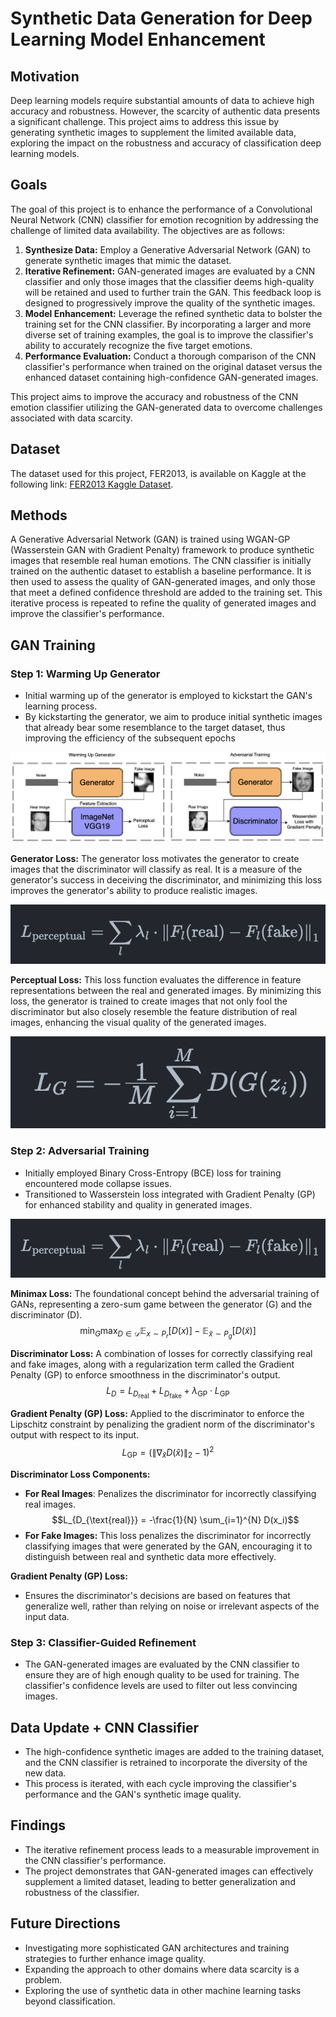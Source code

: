 # Synthetic Data Generation for Deep Learning Model Enhancement

## Motivation

Deep learning models require substantial amounts of data to achieve high accuracy and robustness. However, the scarcity of authentic data presents a significant challenge. This project aims to address this issue by generating synthetic images to supplement the limited available data, exploring the impact on the robustness and accuracy of classification deep learning models.

## Goals

The goal of this project is to enhance the performance of a Convolutional Neural Network (CNN) classifier for emotion recognition by addressing the challenge of limited data availability. The objectives are as follows:

1. **Synthesize Data:** Employ a Generative Adversarial Network (GAN) to generate synthetic images that mimic the dataset. 
2. **Iterative Refinement:** GAN-generated images are evaluated by a CNN classifier and only those images that the classifier deems high-quality will be retained and used to further train the GAN. This feedback loop is designed to progressively improve the quality of the synthetic images.
3. **Model Enhancement:** Leverage the refined synthetic data to bolster the training set for the CNN classifier. By incorporating a larger and more diverse set of training examples, the goal is to improve the classifier's ability to accurately recognize the five target emotions.
4. **Performance Evaluation:** Conduct a thorough comparison of the CNN classifier's performance when trained on the original dataset versus the enhanced dataset containing high-confidence GAN-generated images. 

This project aims to improve the accuracy and robustness of the CNN emotion classifier utilizing the GAN-generated data to overcome challenges associated with data scarcity.

## Dataset
The dataset used for this project, FER2013, is available on Kaggle at the following link: [FER2013 Kaggle Dataset](https://www.kaggle.com/datasets/msambare/fer2013).

## Methods

A Generative Adversarial Network (GAN) is trained using WGAN-GP (Wasserstein GAN with Gradient Penalty) framework to produce synthetic images that resemble real human emotions. The CNN classifier is initially trained on the authentic dataset to establish a baseline performance. It is then used to assess the quality of GAN-generated images, and only those that meet a defined confidence threshold are added to the training set. This iterative process is repeated to refine the quality of generated images and improve the classifier's performance.

## GAN Training

### Step 1: Warming Up Generator

- Initial warming up of the generator is employed to kickstart the GAN's learning process.
- By kickstarting the generator, we aim to produce initial synthetic images that already bear some resemblance to the target dataset, thus improving the efficiency of the subsequent epochs

![Figure 1](figures/Figure1.png)

**Generator Loss:**
The generator loss motivates the generator to create images that the discriminator will classify as real. It is a measure of the generator's success in deceiving the discriminator, and minimizing this loss improves the generator's ability to produce realistic images.

![Figure 2](figures/Figure2.png)


**Perceptual Loss:**
This loss function evaluates the difference in feature representations between the real and generated images. By minimizing this loss, the generator is trained to create images that not only fool the discriminator but also closely resemble the feature distribution of real images, enhancing the visual quality of the generated images.


![Figure 3](figures/Figure3.png)


### Step 2: Adversarial Training

- Initially employed Binary Cross-Entropy (BCE) loss for training encountered mode collapse issues.
- Transitioned to Wasserstein loss integrated with Gradient Penalty (GP) for enhanced stability and quality in generated images.

![Figure 2](figures/Figure2.png)

**Minimax Loss:**
The foundational concept behind the adversarial training of GANs, representing a zero-sum game between the generator (G) and the discriminator (D).
$$\min_G \max_{D \in \mathcal{D}} \mathbb{E}_{x \sim P_r} [D(x)] - \mathbb{E}_{\tilde{x} \sim P_g} [D(\tilde{x})]$$

**Discriminator Loss:**
A combination of losses for correctly classifying real and fake images, along with a regularization term called the Gradient Penalty (GP) to enforce smoothness in the discriminator's output.
$$L_D = L_{D_{\text{real}}} + L_{D_{\text{fake}}} + \lambda_{\text{GP}} \cdot L_{\text{GP}}$$

**Gradient Penalty (GP) Loss:**
Applied to the discriminator to enforce the Lipschitz constraint by penalizing the gradient norm of the discriminator's output with respect to its input.
$$L_{\text{GP}} = \left(\left\lVert \nabla_{\hat{x}} D(\hat{x}) \right\rVert_2 - 1\right)^2$$

**Discriminator Loss Components:**
- **For Real Images**: Penalizes the discriminator for incorrectly classifying real images.
  $$L_{D_{\text{real}}} = -\frac{1}{N} \sum_{i=1}^{N} D(x_i)$$
- **For Fake Images:** This loss penalizes the discriminator for incorrectly classifying images that were generated by the GAN, encouraging it to distinguish between real and synthetic data more effectively.

**Gradient Penalty (GP) Loss:**
- Ensures the discriminator's decisions are based on features that generalize well, rather than relying on noise or irrelevant aspects of the input data.

### Step 3: Classifier-Guided Refinement

- The GAN-generated images are evaluated by the CNN classifier to ensure they are of high enough quality to be used for training. The classifier's confidence levels are used to filter out less convincing images.

## Data Update + CNN Classifier

- The high-confidence synthetic images are added to the training dataset, and the CNN classifier is retrained to incorporate the diversity of the new data.
- This process is iterated, with each cycle improving the classifier's performance and the GAN's synthetic image quality.

## Findings

- The iterative refinement process leads to a measurable improvement in the CNN classifier's performance.
- The project demonstrates that GAN-generated images can effectively supplement a limited dataset, leading to better generalization and robustness of the classifier.

## Future Directions

- Investigating more sophisticated GAN architectures and training strategies to further enhance image quality.
- Expanding the approach to other domains where data scarcity is a problem.
- Exploring the use of synthetic data in other machine learning tasks beyond classification.
